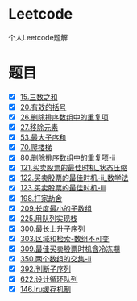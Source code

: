 # Leetcode
个人Leetcode题解

# 题目

- [x] [15.三数之和](https://leetcode-cn.com/problems/3sum)
- [x] [20.有效的括号](https://leetcode-cn.com/problems/valid-parentheses/)
- [x] [26.删除排序数组中的重复项](https://leetcode-cn.com/problems/remove-duplicates-from-sorted-array)
- [x] [27.移除元素](https://leetcode-cn.com/problems/remove-element)
- [x] [53.最大子序和](https://leetcode-cn.com/problems/maximum-subarray)
- [x] [70.爬楼梯](https://leetcode-cn.com/problems/climbing-stairs)
- [x] [80.删除排序数组中的重复项-ii](https://leetcode-cn.com/problems/remove-duplicates-from-sorted-array-ii)
- [x] [121.买卖股票的最佳时机_状态压缩](https://leetcode-cn.com/problems/best-time-to-buy-and-sell-stock)
- [x] [122.买卖股票的最佳时机-ii_数学法](https://leetcode-cn.com/problems/best-time-to-buy-and-sell-stock-ii)
- [x] [123.买卖股票的最佳时机-iii](https://leetcode-cn.com/problems/best-time-to-buy-and-sell-stock-iii)
- [x] [198.打家劫舍](https://leetcode-cn.com/problems/house-robber)
- [x] [209.长度最小的子数组](https://leetcode-cn.com/problems/minimum-size-subarray-sum)
- [x] [225.用队列实现栈](https://leetcode-cn.com/problems/implement-stack-using-queues)
- [x] [300.最长上升子序列](https://leetcode-cn.com/problems/longest-increasing-subsequence)
- [x] [303.区域和检索-数组不可变](https://leetcode-cn.com/problems/range-sum-query-immutable)
- [x] [309.最佳买卖股票时机含冷冻期](https://leetcode-cn.com/problems/best-time-to-buy-and-sell-stock-with-cooldown)
- [x] [350.两个数组的交集-ii](https://leetcode-cn.com/problems/intersection-of-two-arrays-ii)
- [x] [392.判断子序列](https://leetcode-cn.com/problems/is-subsequence)
- [x] [622.设计循环队列](https://leetcode-cn.com/problems/design-circular-queue)
- [x] [146.lru缓存机制](https://leetcode-cn.com/problems/lru-cache)
